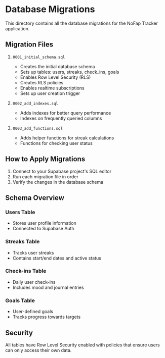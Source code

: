 # Database Migrations

This directory contains all the database migrations for the NoFap Tracker application.

## Migration Files

1. `0001_initial_schema.sql`
   - Creates the initial database schema
   - Sets up tables: users, streaks, check_ins, goals
   - Enables Row Level Security (RLS)
   - Creates RLS policies
   - Enables realtime subscriptions
   - Sets up user creation trigger

2. `0002_add_indexes.sql`
   - Adds indexes for better query performance
   - Indexes on frequently queried columns

3. `0003_add_functions.sql`
   - Adds helper functions for streak calculations
   - Functions for checking user status

## How to Apply Migrations

1. Connect to your Supabase project's SQL editor
2. Run each migration file in order
3. Verify the changes in the database schema

## Schema Overview

### Users Table
- Stores user profile information
- Connected to Supabase Auth

### Streaks Table
- Tracks user streaks
- Contains start/end dates and active status

### Check-ins Table
- Daily user check-ins
- Includes mood and journal entries

### Goals Table
- User-defined goals
- Tracks progress towards targets

## Security

All tables have Row Level Security enabled with policies that ensure users can only access their own data.
